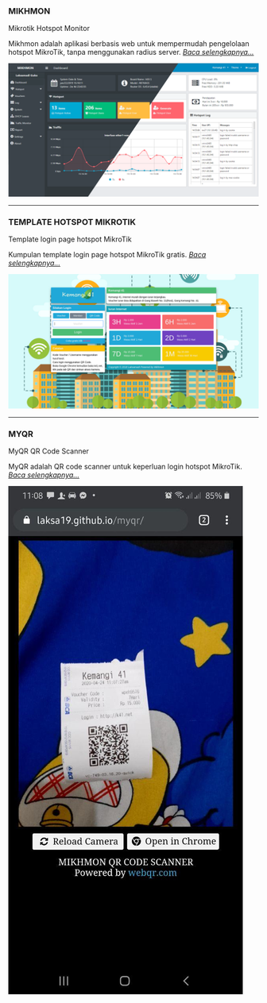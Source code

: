 ### MIKHMON
Mikrotik Hotspot Monitor

Mikhmon adalah aplikasi berbasis web untuk mempermudah pengelolaan hotspot MikroTik, tanpa menggunakan radius server. [_Baca selengkapnya..._](./?mikhmon/v3 "Read more...")

![MIKHMON V3](./img/mikhmonv3.png "MIKHMON V3")

---------

### TEMPLATE HOTSPOT MIKROTIK
Template login page hotspot MikroTik

Kumpulan template login page hotspot MikroTik gratis. [_Baca selengkapnya..._](./?templatehotspot "Read more...")

![Tamplate Hotspot Mikhmon](./img/template-hotspot-home.png "Template Hotspot Mikhmon")

---------
<div>
	<script async src="//pagead2.googlesyndication.com/pagead/js/adsbygoogle.js"></script>
	<!-- ads3 -->
	<ins class="adsbygoogle" style="display:block" data-ad-client="ca-pub-1716315177239884" data-ad-slot="4095402072"
	 data-ad-format="auto" data-full-width-responsive="true"></ins>
	<script>
		(adsbygoogle = window.adsbygoogle || []).push({});
	</script>
</div>

### MYQR
MyQR QR Code Scanner

MyQR adalah QR code scanner untuk keperluan login hotspot MikroTik. [_Baca selengkapnya..._](./?myqr "Read more...")

![MYQR | QR code scanner](./img/myqr.jpg "MyQR | QR code scanner")

